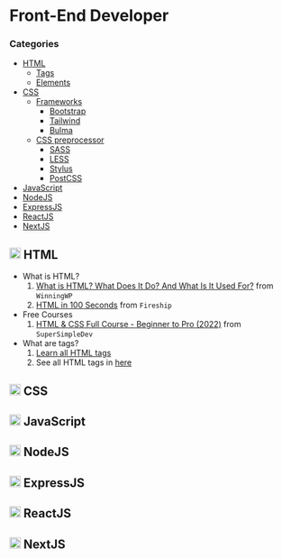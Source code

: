 # Front-End Developer

### Categories

- [HTML](https://github.com/AliReza1083/Front-End-Resources/blob/main/Front-End/Front-End.md#-html)
  - [Tags]()
  - [Elements]()
- [CSS](https://github.com/AliReza1083/Front-End-Resources/blob/main/Front-End/Front-End.md#-css)
  - [Frameworks]()
    - [Bootstrap]()
    - [Tailwind]()
    - [Bulma]()
  - [CSS preprocessor]()
    - [SASS]()
    - [LESS]()
    - [Stylus]()
    - [PostCSS]()
- [JavaScript](https://github.com/AliReza1083/Front-End-Resources/blob/main/Front-End/Front-End.md#-javascript)
- [NodeJS](https://github.com/AliReza1083/Front-End-Resources/blob/main/Front-End/Front-End.md#-nodejs)
- [ExpressJS](https://github.com/AliReza1083/Front-End-Resources/blob/main/Front-End/Front-End.md#-expressjs)
- [ReactJS](https://github.com/AliReza1083/Front-End-Resources/blob/main/Front-End/Front-End.md#-reactjs)
- [NextJS](https://github.com/AliReza1083/Front-End-Resources/blob/main/Front-End/Front-End.md#-nextjs)

## <img src="https://cdn-icons-png.flaticon.com/512/1051/1051277.png" width="20" /> HTML

- What is HTML?
  1.  [What is HTML? What Does It Do? And What Is It Used For?](https://www.youtube.com/watch?v=u0OeZfIfBRI) from `WinningWP`
  2.  [HTML in 100 Seconds](https://www.youtube.com/watch?v=ok-plXXHlWw&t=27s) from `Fireship`
- Free Courses
  1.  [HTML & CSS Full Course - Beginner to Pro (2022)](https://www.youtube.com/watch?v=G3e-cpL7ofc&t=5536s) from `SuperSimpleDev`
- What are tags?
  1.  [Learn all HTML tags](https://www.html.am/tags/)
  2.  See all HTML tags in [here]()

## <img src="https://cdn-icons-png.flaticon.com/512/732/732190.png" width="20" /> CSS

## <img src="https://cdn-icons-png.flaticon.com/512/5968/5968292.png" width="20" /> JavaScript

## <img src="https://cdn-icons-png.flaticon.com/512/919/919825.png" width="20" /> NodeJS

## <img src="https://vectorified.com/images/express-js-icon-12.png" width="20" /> ExpressJS

## <img src="https://cdn-icons-png.flaticon.com/512/1126/1126012.png" width="20" /> ReactJS

## <img src="https://assets.vercel.com/image/upload/v1607554385/repositories/next-js/next-logo.png" width="20" /> NextJS
